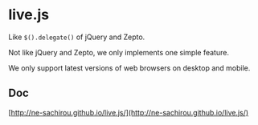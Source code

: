 live.js
==
Like `$().delegate()` of jQuery and Zepto.

Not like jQuery and Zepto, we only implements one simple feature.

We only support latest versions of web browsers on desktop and mobile.

Doc
--
[http://ne-sachirou.github.io/live.js/](http://ne-sachirou.github.io/live.js/)

